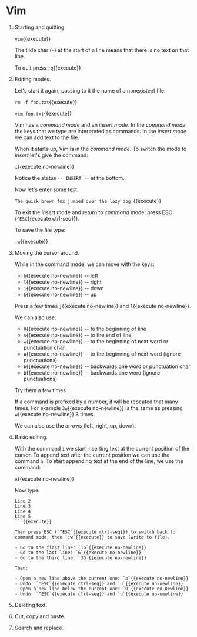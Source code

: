 # Vim

1. Starting and quitting.

   `vim`{{execute}}
   
   The tilde char (`~`) at the start of a line means that there is no
   text on that line.
   
   To quit press `:q`{{execute}}
   
2. Editing modes.

   Let's start it again, passing to it the name of a nonexistent file:

   `rm -f foo.txt`{{execute}}
   
   `vim foo.txt`{{execute}}
   
   Vim has a _command mode_ and an _insert mode_. In the _command
   mode_ the keys that we type are interpreted as commands. In the
   _insert mode_ we can add text to the file.
   
   When it starts up, Vim is in the _command mode_. To switch the mode
   to _insert_ let's give the command:
   
   `i`{{execute no-newline}}
   
   Notice the status `-- INSERT --` at the bottom.
   
   Now let's enter some text:
   
   `The quick brown fox jumped over the lazy dog.`{{execute}}
   
   To exit the _insert_ mode and return to _command_ mode, press ESC
   (`^ESC`{{execute ctrl-seq}}).
   
   To save the file type:
   
   `:w`{{execute}}
   
3. Moving the cursor around.

   While in the command mode, we can move with the keys:
   
   - `h`{{execute no-newline}} -- left
   - `l`{{execute no-newline}} -- right
   - `j`{{execute no-newline}} -- down
   - `k`{{execute no-newline}} -- up

   Press a few times `j`{{execute no-newline}} and `l`{{execute no-newline}}.
   
   We can also use:
   - `0`{{execute no-newline}} -- to the beginning of line
   - `$`{{execute no-newline}} -- to the end of line
   - `w`{{execute no-newline}} -- to the beginning of next word or punctuation char
   - `W`{{execute no-newline}} -- to the beginning of next word (ignore punctuations)
   - `b`{{execute no-newline}} -- backwards one word or punctuation char
   - `B`{{execute no-newline}} -- backwards one word (ignore punctuations)
   
   Try them a few times.
   
   If a command is prefixed by a number, it will be repeated that many
   times. For example `3w`{{execute no-newline}} is the same as
   pressing `w`{{execute no-newline}} 3 times.
   
   We can also use the arrows (left, right, up, down).
   
4. Basic editing.

   With the command `i` we start inserting text at the current
   position of the cursor. To append text after the current position
   we can use the command `a`. To start appending text at the end of
   the line, we use the command:
   
   `A`{{execute no-newline}}
   
   Now type:
   
   ``` It was cool.
   Line 2
   Line 3
   Line 4
   Line 5
   ```{{execute}}
   
   Then press ESC (`^ESC`{{execute ctrl-seq}}) to switch back to
   command mode, then `:w`{{execute}} to save (write to file).
   
   - Go to the first line: `1G`{{execute no-newline}}
   - Go to the last line: `G`{{execute no-newline}}
   - Go to the third line: `3G`{{execute no-newline}}
   
   Then:
   
   - Open a new line above the current one: `o`{{execute no-newline}}
   - Undo: `^ESC`{{execute ctrl-seq}} and `u`{{execute no-newline}}
   - Open a new line below the current one: `O`{{execute no-newline}}
   - Undo: `^ESC`{{execute ctrl-seq}} and `u`{{execute no-newline}}

5. Deleting text.

6. Cut, copy and paste.

7. Search and replace.

